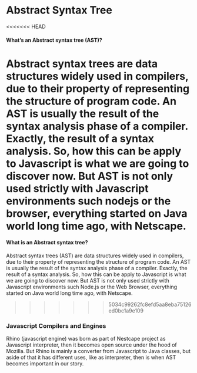 # Abstract Syntax Tree

<<<<<<< HEAD
#### What’s an Abstract syntax tree \(AST\)?

Abstract syntax trees are data structures widely used in compilers, due to their property of representing the structure of program code. An AST is usually the result of the syntax analysis phase of a compiler.  
Exactly, the result of a syntax analysis. So, how this can be apply to Javascript is what we are going to discover now. But AST is not only used strictly with Javascript environments such nodejs or the browser, everything started on Java world long time ago, with Netscape.
=======
#### What is an Abstract syntax tree?

Abstract syntax trees (AST) are data structures widely used in compilers, due to their property of representing the structure of program code. An AST is usually the result of the syntax analysis phase of a compiler.
Exactly, the result of a syntax analysis. So, how this can be apply to Javascript is what we are going to discover now. But AST is not only used strictly with Javascript environments such Node.js or the Web Browser, everything started on Java world long time ago, with Netscape.
>>>>>>> 5034c99262fc8efd5aa8eba75126ed0bc1a9e109

### Javascript Compilers and Engines

Rhino (javascript engine) was born as part of Nestcape project as Javascript interpreter, then it becomes open source under the hood of Mozilla. But Rhino is mainly a converter from Javascript to Java classes, but aside of that it has different uses, like as interpreter, then is when AST becomes important in our story.




